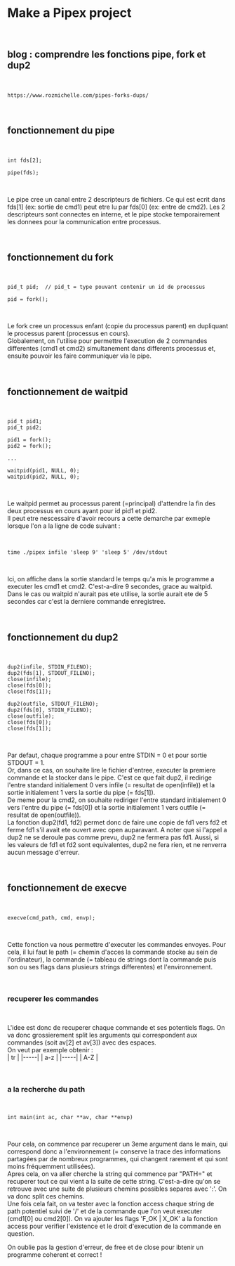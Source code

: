 # Make a Pipex project

<br>

## blog : comprendre les fonctions pipe, fork et dup2

<br>

```
https://www.rozmichelle.com/pipes-forks-dups/
```

<br>

## fonctionnement du pipe

<br>

```
int fds[2];

pipe(fds);
```

<br>

Le pipe cree un canal entre 2 descripteurs de fichiers. Ce qui est ecrit dans fds[1] (ex: sortie de cmd1) peut etre lu par fds[0] (ex: entre de cmd2). Les 2 descripteurs sont connectes en interne, et le pipe stocke temporairement les donnees pour la communication entre processus.

<br>

## fonctionnement du fork

<br>

```
pid_t pid;  // pid_t = type pouvant contenir un id de processus

pid = fork();
```

<br>

Le fork cree un processus enfant (copie du processus parent) en dupliquant le processus parent (processus en cours).
<br>
Globalement, on l'utilise pour permettre l'execution de 2 commandes differentes (cmd1 et cmd2) simultanement dans differents processus et, ensuite pouvoir les faire communiquer via le pipe.

<br>

## fonctionnement de waitpid

<br>

```
pid_t pid1;
pid_t pid2;

pid1 = fork();
pid2 = fork();

...

waitpid(pid1, NULL, 0);
waitpid(pid2, NULL, 0);
```

<br>

Le waitpid permet au processus parent (=principal) d'attendre la fin des deux processus en cours ayant pour id pid1 et pid2.
<br>
Il peut etre nescessaire d'avoir recours a cette demarche par exmeple lorsque l'on a la ligne de code suivant :

<br>

```
time ./pipex infile 'sleep 9' 'sleep 5' /dev/stdout
```

<br>

Ici, on affiche dans la sortie standard le temps qu'a mis le programme a executer les cmd1 et cmd2. C'est-a-dire 9 secondes, grace au waitpid. Dans le cas ou waitpid n'aurait pas ete utilise, la sortie aurait ete de 5 secondes car c'est la derniere commande enregistree.

<br>

## fonctionnement du dup2

<br>

```
dup2(infile, STDIN_FILENO);
dup2(fds[1], STDOUT_FILENO);
close(infile);
close(fds[0]);
close(fds[1]);

dup2(outfile, STDOUT_FILENO);
dup2(fds[0], STDIN_FILENO);
close(outfile);
close(fds[0]);
close(fds[1]);
```

<br>

Par defaut, chaque programme a pour entre STDIN = 0 et pour sortie STDOUT = 1.
<br>
Or, dans ce cas, on souhaite lire le fichier d'entree, executer la premiere commande et la stocker dans le pipe. C'est ce que fait dup2, il redirige l'entre standard initialement 0 vers infile (= resultat de open(infile)) et la sortie initialement 1 vers la sortie du pipe (= fds[1]).
<br>
De meme pour la cmd2, on souhaite rediriger l'entre standard initialement 0 vers l'entre du pipe (= fds[0]) et la sortie initialement 1 vers outfile (= resultat de open(outfile)).
<br>
La fonction dup2(fd1, fd2) permet donc de faire une copie de fd1 vers fd2 et ferme fd1 s'il avait ete ouvert avec open auparavant. A noter que si l'appel a dup2 ne se deroule pas comme prevu, dup2 ne fermera pas fd1. Aussi, si les valeurs de fd1 et fd2 sont equivalentes, dup2 ne fera rien, et ne renverra aucun message d'erreur.

<br>

## fonctionnement de execve

<br>

```
execve(cmd_path, cmd, envp);
```

<br>

Cette fonction va nous permettre d'executer les commandes envoyes. Pour cela, il lui faut le path (= chemin d'acces la commande stocke au sein de l'ordinateur), la commande (= tableau de strings dont la commande puis son ou ses flags dans plusieurs strings differentes) et l'environnement.

<br>

### recuperer les commandes

<br>

L'idee est donc de recuperer chaque commande et ses potentiels flags. On va donc grossierement split les arguments qui correspondent aux commandes (soit av[2] et av[3]) avec des espaces.
<br>
On veut par exemple obtenir :
<br>
| tr  |
|-----|
| a-z |
|-----|
| A-Z |

<br>

### a la recherche du path

<br>

```
int	main(int ac, char **av, char **envp)
```
<br>

Pour cela, on commence par recuperer un 3eme argument dans le main, qui correspond donc a l'environnement (= conserve la trace des informations partagées par de nombreux programmes, qui changent rarement et qui sont moins fréquemment utilisées).
<br>
Apres cela, on va aller cherche la string qui commence par "PATH=" et recuperer tout ce qui vient a la suite de cette string. C'est-a-dire qu'on se retrouve avec une suite de plusieurs chemins possibles separes avec ':'. On va donc split ces chemins.
<br>
Une fois cela fait, on va tester avec la fonction access chaque string de path potentiel suivi de '/' et de la commande que l'on veut executer (cmd1[0] ou cmd2[0]). On va ajouter les flags 'F_OK | X_OK' a la fonction access pour verifier l'existence et le droit d'execution de la commande en question.
<br>

On oublie pas la gestion d'erreur, de free et de close pour ibtenir un programme coherent et correct !

<br>